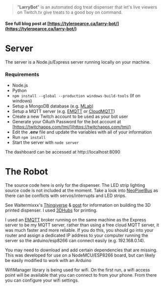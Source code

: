 >"**LarryBot**" is an automated dog treat dispenser that let's live viewers on Twitch.tv give treats to a good boy on command.

#### See full blog post at [https://tylerpearce.ca/larry-bot/](https://tylerpearce.ca/larry-bot/)

# Server 
The server is a Node.js/Express server running locally on your machine. 

### Requirements

- Node.js
- Python
- `npm install --global --production windows-build-tools` (If on windows)
- Setup a MongoDB database (e.g. [MLab](https://mlab.com))
- Setup a MQTT server (e.g. [EMQTT](http://emqtt.io) or [CloudMQTT](https://cloudmqtt.com)) 
- Create a new Twitch account to be used as your bot user
- Generate your OAuth Password for the bot account at [https://twitchapps.com/tmi/](https://twitchapps.com/tmi/)
- Edit the **.env** file and update the variables with all of your information
- Run `npm install` 
- Start the server with `node server`

The dashboard can be accessed at http://localhost:8090

# The Robot

The source code here is only for the dispenser. The LED strip lighting source code is not included at the moment. Take a look into [NeoPixelBus](https://github.com/Makuna/NeoPixelBus) as there can be conflicts with servos/interrupts and LED strips.

See Waltermixxx's [Thingiverse](https://www.thingiverse.com/thing:2187877/files) & [post](https://www.raspberrypi.org/forums/viewtopic.php?t=179424) for information on building the 3D printed dispenser. I used [3DHubs](https://3dhubs.com) for printing.

I used an [EMQTT](http://emqtt.io) broker running on the same machine as the Express server to be my MQTT server, rather than using a free cloud MQTT server, it was much faster and more reliable. If you do this, you should go into your router and assign a dedicated IP address to your computer running the server so the arduino/esp8266 can connect easily (e.g. 192.168.0.14).

You may need to download and add certain dependencies that are missing. This was developed for use on a NodeMCU/ESP8266 board, but can likely be easily modified to work with an Arduino

WifiManager library is being used for wifi. On the first run, a wifi access point will be available that you can connect to from your phone. From there you can configure your wifi settings.
